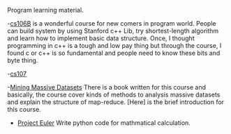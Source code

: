 Program learning material.

-[cs106B](http://web.stanford.edu/class/archive/cs/cs106b/cs106b.1136/) is a wonderful course for new comers in program world. People can build system by using Stanford c++ Lib,  try shortest-length algorithm and learn how to implement basic data structure. Once, I thought programming in c++ is a tough and low pay thing but through the course, I found c or c++ is so fundamental and people need to know these bits and byte thing.


-[cs107](http://see.stanford.edu/see/courseinfo.aspx?coll=2d712634-2bf1-4b55-9a3a-ca9d470755ee)


-[Mining Massive Datasets](https://class.coursera.org/mmds-001) There is a book written for this course and basically, the course cover kinds of methods to analysis massive datasets and explain the structure of map-reduce. [Here] is the brief introduction for this course.

- [Project Euler](https://projecteuler.net/about) Write python code for mathmatical calculation.
